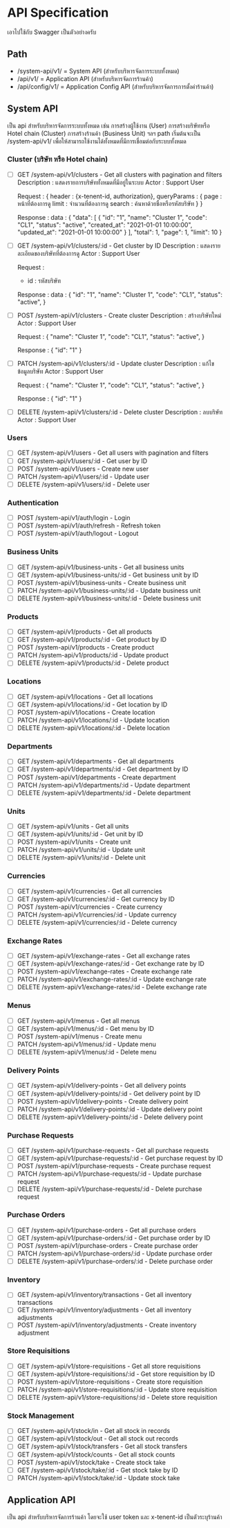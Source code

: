 # API Specification

เอาไปใช้กับ Swagger เป็นตัวอย่างครับ

## Path

- /system-api/v1/ = System API (สำหรับบริหารจัดการระบบทั้งหมด)
- /api/v1/ = Application API (สำหรับบริหารจัดการร้านค้า)
- /api/config/v1/ = Application Config API (สำหรับบริหารจัดการการตั้งค่าร้านค้า)

## System API

เป็น api สำหรับบริหารจัดการระบบทั้งหมด เช่น การสร้างผู้ใช้งาน (User) การสร้างบริษัทหรือ Hotel chain (Cluster) การสร้างร้านค้า (Business Unit) ฯลฯ
path เริ่มต้นจะเป็น /system-api/v1/ เพื่อให้สามารถใช้งานได้ทั้งหมดที่มีการเชื่อมต่อกับระบบทั้งหมด

### Cluster (บริษัท หรือ Hotel chain)

- [ ] GET /system-api/v1/clusters - Get all clusters with pagination and filters
  Description : แสดงรายการบริษัททั้งหมดที่มีอยู่ในระบบ
  Actor : Support User

  Request :
  {
    header : {x-tenent-id, authorization},
    queryParams : {
      page : หน้าที่ต้องการดู
      limit : จำนวนที่ต้องการดู
      search : ค้นหาด้วยชื่อหรือรหัสบริษัท
    }
  }

  Response :
  data :
  {
    "data": [
      {
        "id": "1",
        "name": "Cluster 1",
        "code": "CL1",
        "status": "active",
        "created_at": "2021-01-01 10:00:00",
        "updated_at": "2021-01-01 10:00:00"
      }
    ],
    "total": 1,
    "page": 1,
    "limit": 10
  }

- [ ] GET /system-api/v1/clusters/:id - Get cluster by ID
  Description : แสดงรายละเอียดของบริษัทที่ต้องการดู
  Actor : Support User

  Request :
  - id : รหัสบริษัท

  Response :
    data :
    {
        "id": "1",
        "name": "Cluster 1",
        "code": "CL1",
        "status": "active",
    }

- [ ] POST /system-api/v1/clusters - Create cluster
    Description : สร้างบริษัทใหม่
    Actor : Support User

    Request :
    {
        "name": "Cluster 1",
        "code": "CL1",
        "status": "active",
    }

    Response :
    {
        "id": "1"
    }

- [ ] PATCH /system-api/v1/clusters/:id - Update cluster
    Description : แก้ไขข้อมูลบริษัท
    Actor : Support User

    Request :
    {
        "name": "Cluster 1",
        "code": "CL1",
        "status": "active",
    }

    Response :
    {
        "id": "1"
    }

- [ ] DELETE /system-api/v1/clusters/:id - Delete cluster
    Description : ลบบริษัท
    Actor : Support User

### Users

- [ ] GET /system-api/v1/users - Get all users with pagination and filters
- [ ] GET /system-api/v1/users/:id - Get user by ID
- [ ] POST /system-api/v1/users - Create new user
- [ ] PATCH /system-api/v1/users/:id - Update user
- [ ] DELETE /system-api/v1/users/:id - Delete user

### Authentication

- [ ] POST /system-api/v1/auth/login - Login
- [ ] POST /system-api/v1/auth/refresh - Refresh token
- [ ] POST /system-api/v1/auth/logout - Logout

### Business Units

- [ ] GET /system-api/v1/business-units - Get all business units
- [ ] GET /system-api/v1/business-units/:id - Get business unit by ID
- [ ] POST /system-api/v1/business-units - Create business unit
- [ ] PATCH /system-api/v1/business-units/:id - Update business unit
- [ ] DELETE /system-api/v1/business-units/:id - Delete business unit

### Products

- [ ] GET /system-api/v1/products - Get all products
- [ ] GET /system-api/v1/products/:id - Get product by ID
- [ ] POST /system-api/v1/products - Create product
- [ ] PATCH /system-api/v1/products/:id - Update product
- [ ] DELETE /system-api/v1/products/:id - Delete product

### Locations

- [ ] GET /system-api/v1/locations - Get all locations
- [ ] GET /system-api/v1/locations/:id - Get location by ID
- [ ] POST /system-api/v1/locations - Create location
- [ ] PATCH /system-api/v1/locations/:id - Update location
- [ ] DELETE /system-api/v1/locations/:id - Delete location

### Departments

- [ ] GET /system-api/v1/departments - Get all departments
- [ ] GET /system-api/v1/departments/:id - Get department by ID
- [ ] POST /system-api/v1/departments - Create department
- [ ] PATCH /system-api/v1/departments/:id - Update department
- [ ] DELETE /system-api/v1/departments/:id - Delete department

### Units

- [ ] GET /system-api/v1/units - Get all units
- [ ] GET /system-api/v1/units/:id - Get unit by ID
- [ ] POST /system-api/v1/units - Create unit
- [ ] PATCH /system-api/v1/units/:id - Update unit
- [ ] DELETE /system-api/v1/units/:id - Delete unit

### Currencies

- [ ] GET /system-api/v1/currencies - Get all currencies
- [ ] GET /system-api/v1/currencies/:id - Get currency by ID
- [ ] POST /system-api/v1/currencies - Create currency
- [ ] PATCH /system-api/v1/currencies/:id - Update currency
- [ ] DELETE /system-api/v1/currencies/:id - Delete currency

### Exchange Rates

- [ ] GET /system-api/v1/exchange-rates - Get all exchange rates
- [ ] GET /system-api/v1/exchange-rates/:id - Get exchange rate by ID
- [ ] POST /system-api/v1/exchange-rates - Create exchange rate
- [ ] PATCH /system-api/v1/exchange-rates/:id - Update exchange rate
- [ ] DELETE /system-api/v1/exchange-rates/:id - Delete exchange rate

### Menus

- [ ] GET /system-api/v1/menus - Get all menus
- [ ] GET /system-api/v1/menus/:id - Get menu by ID
- [ ] POST /system-api/v1/menus - Create menu
- [ ] PATCH /system-api/v1/menus/:id - Update menu
- [ ] DELETE /system-api/v1/menus/:id - Delete menu

### Delivery Points

- [ ] GET /system-api/v1/delivery-points - Get all delivery points
- [ ] GET /system-api/v1/delivery-points/:id - Get delivery point by ID
- [ ] POST /system-api/v1/delivery-points - Create delivery point
- [ ] PATCH /system-api/v1/delivery-points/:id - Update delivery point
- [ ] DELETE /system-api/v1/delivery-points/:id - Delete delivery point

### Purchase Requests

- [ ] GET /system-api/v1/purchase-requests - Get all purchase requests
- [ ] GET /system-api/v1/purchase-requests/:id - Get purchase request by ID
- [ ] POST /system-api/v1/purchase-requests - Create purchase request
- [ ] PATCH /system-api/v1/purchase-requests/:id - Update purchase request
- [ ] DELETE /system-api/v1/purchase-requests/:id - Delete purchase request

### Purchase Orders

- [ ] GET /system-api/v1/purchase-orders - Get all purchase orders
- [ ] GET /system-api/v1/purchase-orders/:id - Get purchase order by ID
- [ ] POST /system-api/v1/purchase-orders - Create purchase order
- [ ] PATCH /system-api/v1/purchase-orders/:id - Update purchase order
- [ ] DELETE /system-api/v1/purchase-orders/:id - Delete purchase order

### Inventory

- [ ] GET /system-api/v1/inventory/transactions - Get all inventory transactions
- [ ] GET /system-api/v1/inventory/adjustments - Get all inventory adjustments
- [ ] POST /system-api/v1/inventory/adjustments - Create inventory adjustment

### Store Requisitions

- [ ] GET /system-api/v1/store-requisitions - Get all store requisitions
- [ ] GET /system-api/v1/store-requisitions/:id - Get store requisition by ID
- [ ] POST /system-api/v1/store-requisitions - Create store requisition
- [ ] PATCH /system-api/v1/store-requisitions/:id - Update store requisition
- [ ] DELETE /system-api/v1/store-requisitions/:id - Delete store requisition

### Stock Management

- [ ] GET /system-api/v1/stock/in - Get all stock in records
- [ ] GET /system-api/v1/stock/out - Get all stock out records
- [ ] GET /system-api/v1/stock/transfers - Get all stock transfers
- [ ] GET /system-api/v1/stock/counts - Get all stock counts
- [ ] POST /system-api/v1/stock/take - Create stock take
- [ ] GET /system-api/v1/stock/take/:id - Get stock take by ID
- [ ] PATCH /system-api/v1/stock/take/:id - Update stock take

## Application API

เป็น api สำหรับบริหารจัดการร้านค้า โดยจะใช้ user token และ x-tenent-id เป็นตัวระบุร้านค้า
